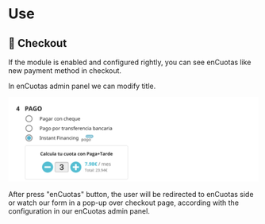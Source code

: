 # Use

## :eyes: Checkout

If the module is enabled and configured rightly, you can see enCuotas like new payment method in checkout.

In enCuotas admin panel we can modify title.

![Step 1](./prestashop_checkout.png?raw=true "Step 1")

After press "enCuotas" button, the user will be redirected to enCuotas side or watch our form in a pop-up over checkout page, according with the configuration in our enCuotas admin panel.